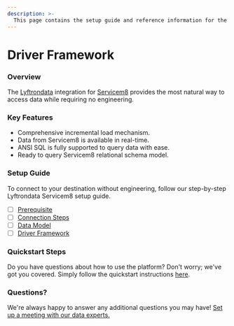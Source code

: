 ```yaml
---
description: >-
  This page contains the setup guide and reference information for the Servicem8 source connector.
---
```


# Driver Framework

### Overview

The [Lyftrondata](https://www.lyftrondata.com/) integration for [Servicem8](https://www.lyftrondata.com/integration/finance-analytics/servicem8/) provides the most natural way to access data while requiring no engineering.

### Key Features

* Comprehensive incremental load mechanism.
* Data from Servicem8 is available in real-time.&#x20;
* ANSI SQL is fully supported to query data with ease.
* Ready to query Servicem8 relational schema model.

### Setup Guide

To connect to your destination without engineering, follow our step-by-step Lyftrondata Servicem8 setup guide.

* [ ] [Prerequisite](../prerequisite.md)
* [ ] [Connection Steps](../connection-steps.md)
* [ ] [Data Model](../data-model/erd.md)
* [ ] [Driver Framework](../driver-framework/)

### Quickstart Steps

Do you have questions about how to use the platform? Don't worry; we've got you covered. Simply follow the quickstart instructions [here](../driver-framework/README.md).

### Questions? <a href="#questions" id="questions"></a>

We're always happy to answer any additional questions you may have! [Set up a meeting with our data experts.](https://www.lyftrondata.com/book-a-meeting/)


